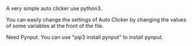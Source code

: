 A very simple auto clicker use python3.

You can easily change the settings of Auto Clicker by changing the values ​​of some variables at the front of the file.

Need Pynput.
You can use "pip3 install pynput" to install pynput.
